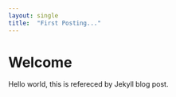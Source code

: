 ```yaml
---
layout: single
title:  "First Posting..."
---
```


# Welcome

Hello world, this is refereced by Jekyll blog post.

